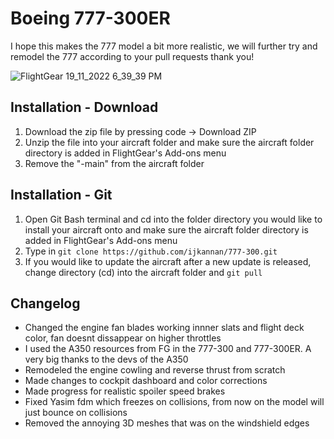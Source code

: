 # Boeing 777-300ER

I hope this makes the 777 model a bit more realistic, we will further try and remodel the 777 according to your pull requests
thank you!

![FlightGear 19_11_2022 6_39_39 PM](https://user-images.githubusercontent.com/103198166/202856375-cf2881bf-3f4f-44bd-97fe-305dd6e8081e.png)

## Installation - Download

1. Download the zip file by pressing code -> Download ZIP
2. Unzip the file into your aircraft folder and make sure the aircraft folder directory is added in FlightGear's Add-ons menu
3. Remove the "-main" from the aircraft folder 

## Installation - Git

1. Open Git Bash terminal and cd into the folder directory you would like to install your aircraft onto and make sure the aircraft folder directory is added in FlightGear's Add-ons menu
2. Type in `git clone https://github.com/ijkannan/777-300.git`
3. If you would like to update the aircraft after a new update is released, change directory (cd) into the aircraft folder and `git pull`

## Changelog

- Changed the engine fan blades working innner slats and flight deck color, fan doesnt dissappear on higher throttles
- I used the A350 resources from FG in the 777-300 and 777-300ER. A very big thanks to the devs of the A350
- Remodeled the engine cowling and reverse thrust from scratch
- Made changes to cockpit dashboard and color corrections
- Made progress for realistic spoiler speed brakes
- Fixed Yasim fdm which freezes on collisions, from now on the model will just bounce on collisions
- Removed the annoying 3D meshes that was on the windshield edges
